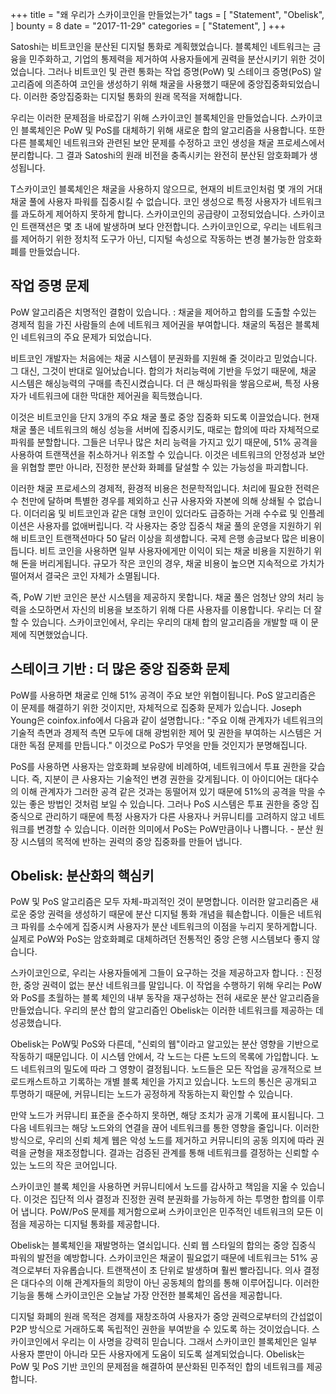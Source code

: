 +++
title = "왜 우리가 스카이코인을 만들었는가"
tags = [
    "Statement",
    "Obelisk",
]
bounty = 8
date = "2017-11-29"
categories = [
    "Statement",
]
+++

Satoshi는 비트코인을 분산된 디지털 통화로 계획했었습니다. 블록체인 네트워크는 금융을 민주화하고, 기업의 통제력을 제거하여 사용자들에게 권력을 분산시키기 위한 것이었습니다. 그러나 비트코인 및 관련 통화는 작업 증명(PoW) 및 스테이크 증명(PoS) 알고리즘에 의존하여 코인을 생성하기 위해 채굴을 사용했기 때문에 중앙집중화되었습니다. 이러한 중앙집중화는 디지털 통화의 원래 목적을 저해합니다.

우리는 이러한 문제점을 바로잡기 위해 스카이코인 블록체인을 만들었습니다. 스카이코인 블록체인은 PoW 및 PoS를  대체하기 위해 새로운 합의 알고리즘을 사용합니다. 또한 다른 블록체인 네트워크와 관련된 보안 문제를 수정하고 코인 생성을 채굴 프로세스에서 분리합니다. 그 결과 Satoshi의 원래 비전을 충족시키는 완전히 분산된 암호화폐가 생성됩니다.

T스카이코인 블록체인은 채굴을 사용하지 않으므로, 현재의 비트코인처럼 몇 개의 거대 채굴 풀에 사용자 파워를 집중시킬 수 없습니다. 코인 생성으로 특정 사용자가 네트워크를 과도하게 제어하지 못하게 합니다. 스카이코인의 공급량이 고정되었습니다. 스카이코인 트랜잭션은 몇 초 내에 발생하며 보다 안전합니다. 스카이코인으로, 우리는 네트워크를 제어하기 위한 정치적 도구가 아닌, 디지털 속성으로 작동하는 변경 불가능한 암호화폐를 만들었습니다.

## 작업 증명 문제

PoW 알고리즘은 치명적인 결함이 있습니다. : 채굴을 제어하고 합의를 도출할 수있는 경제적 힘을 가진 사람들의 손에 네트워크 제어권을 부여합니다. 채굴의 독점은 블록체인 네트워크의 주요 문제가 되었습니다.

비트코인 개발자는 처음에는 채굴 시스템이 분권화를 지원해 줄 것이라고 믿었습니다. 그 대신, 그것이 반대로 일어났습니다. 합의가 처리능력에 기반을 두었기 때문에, 채굴 시스템은 해싱능력의 구매를 촉진시켰습니다. 더 큰 해싱파워을 쌓음으로써, 특정 사용자가 네트워크에 대한 막대한 제어권을 획득했습니다.

이것은 비트코인을 단지 3개의 주요 채굴 풀로 중앙 집중화 되도록 이끌었습니다. 현재 채굴 풀은 네트워크의 해싱 성능을 서버에 집중시키도, 때로는 합의에 따라 자체적으로 파워를 분할합니다. 그들은 너무나 많은 처리 능력을 가지고 있기 때문에, 51% 공격을 사용하여 트랜잭션을 취소하거나 위조할 수 있습니다. 이것은 네트워크의 안정성과 보안을 위협할 뿐만 아니라, 진정한 분산화 화폐를 달설할 수 있는 가능성을 파괴합니다.

이러한 채굴 프로세스의 경제적, 환경적 비용은 천문학적입니다. 처리에 필요한 전력은 수 천만에 달하며 특별한 경우를 제외하고 신규 사용자와 자본에 의해 상쇄될 수 없습니다. 이더리움 및 비트코인과 같은 대형 코인이 있더라도 급증하는 거래 수수료 및 인플레이션은 사용자를 없애버립니다. 각 사용자는 중앙 집중식 채굴 풀의 운영을 지원하기 위해 비트코인 트랜잭션마다 50 달러 이상을 희생합니다. 국제 은행 송금보다 많은 비용이 듭니다. 비트 코인을 사용하면 일부 사용자에게만 이익이 되는 채굴 비용을 지원하기 위해 돈을 버리게됩니다. 규모가 작은 코인의 경우, 채굴 비용이 높으면 지속적으로 가치가 떨어져서 결국은 코인 자체가 소멸됩니다.

즉, PoW 기반 코인은 분산 시스템을 제공하지 못합니다. 채굴 풀은 엄청난 양의 처리 능력을 소모하면서 자신의 비용을 보조하기 위해 다른 사용자를 이용합니다. 우리는 더 잘할 수 있습니다. 스카이코인에서, 우리는 우리의 대체 합의 알고리즘을 개발할 때 이 문제에 직면했었습니다.

## 스테이크 기반 : 더 많은 중앙 집중화 문제

PoW를 사용하면 채굴로 인해 51% 공격이 주요 보안 위협이됩니다. PoS 알고리즘은 이 문제를 해결하기 위한 것이지만, 자체적으로 집중화 문제가 있습니다. Joseph Young은 coinfox.info에서 다음과 같이 설명합니다.: "주요 이해 관계자가 네트워크의 기술적 측면과 경제적 측면 모두에 대해 광범위한 제어 및 권한을 부여하는 시스템은 거대한 독점 문제를 만듭니다." 이것으로 PoS가 무엇을 만들 것인지가 분명해집니다.

PoS를 사용하면 사용자는 암호화폐 보유량에 비례하여, 네트워크에서 투표 권한을 갖습니다. 즉, 지분이 큰 사용자는 기술적인 변경 권한을 갖게됩니다. 이 아이디어는 대다수의 이해 관계자가 그러한 공격 같은 것과는 동떨어져 있기 때문에 51%의 공격을 막을 수있는 좋은 방법인 것처럼 보일 수 있습니다. 그러나 PoS 시스템은 투표 권한을 중앙 집중식으로 관리하기 때문에 특정 사용자가 다른 사용자나 커뮤니티를 고려하지 않고 네트워크를 변경할 수 있습니다. 이러한 의미에서 PoS는 PoW만큼이나 나쁩니다. - 분산 원장 시스템의 목적에 반하는 권력의 중앙 집중화를 만들어 냅니다.

## Obelisk: 분산화의 핵심키

PoW 및 PoS 알고리즘은 모두 자체-파괴적인 것이 분명합니다. 이러한 알고리즘은 새로운 중앙 권력을 생성하기 때문에 분산 디지털 통화 개념을 훼손합니다. 이들은 네트워크 파워를 소수에게 집중시켜 사용자가 분산 네트워크의 이점을 누리지 못하게합니다. 실제로 PoW와 PoS는 암호화폐로 대체하려던 전통적인 중앙 은행 시스템보다 좋지 않습니다.

스카이코인으로, 우리는 사용자들에게 그들이 요구하는 것을 제공하고자 합니다. : 진정한, 중앙 권력이 없는 분산 네트워크를 말입니다. 이 작업을 수행하기 위해 우리는 PoW와 PoS를 초월하는 블록 체인의 내부 동작을 재구성하는 전혀 새로운 분산 알고리즘을 만들었습니다. 우리의 분산 합의 알고리즘인 Obelisk는 이러한 네트워크를 제공하는 데 성공했습니다.

Obelisk는 PoW및 PoS와 다른데, "신뢰의 웹"이라고 알고있는 분산 영향을 기반으로 작동하기 때문입니다. 이 시스템 안에서, 각 노드는 다른 노드의 목록에 가입합니다. 노드 네트워크의 밀도에 따라 그 영향이 결정됩니다. 노드들은 모든 작업을 공개적으로 브로드캐스트하고 기록하는 개별 블록 체인을 가지고 있습니다. 노드의 통신은 공개되고 투명하기 때문에, 커뮤니티는 노드가 공정하게 작동하는지 확인할 수 있습니다.

만약 노드가 커뮤니티 표준을 준수하지 못하면, 해당 조치가 공개 기록에 표시됩니다. 그 다음 네트워크는 해당 노드와의 연결을 끊어 네트워크를 통한 영향을 줄입니다. 이러한 방식으로, 우리의 신뢰 체계 웹은 악성 노드를 제거하고 커뮤니티의 공동 의지에 따라 권력을 균형을 재조정합니다. 결과는 검증된 관계를 통해 네트워크를 결정하는 신뢰할 수있는 노드의 작은 코어입니다.

스카이코인 블록 체인을 사용하면 커뮤니티에서 노드를 감사하고 책임을 지울 수 있습니다. 이것은 집단적 의사 결정과 진정한 권력 분권화를 가능하게 하는 투명한 합의를 이루어 냅니다. PoW/PoS 문제를 제거함으로써 스카이코인은 민주적인 네트워크의 모든 이점을 제공하는 디지털 통화를 제공합니다.

Obelisk는 블록체인을 재발명하는 열쇠입니다. 신뢰 웹 스타일의 합의는 중앙 집중식 파워의 발전을 예방합니다. 스카이코인은 채굴이 필요없기 때문에 네트워크는 51% 공격으로부터 자유롭습니다. 트랜잭션이 초 단위로 발생하며 훨씬 빨라집니다. 의사 결정은 대다수의 이해 관계자들의 희망이 아닌 공동체의 합의를 통해 이루어집니다. 이러한 기능을 통해 스카이코인은 오늘날 가장 안전한 블록체인 옵션을 제공합니다.

디지털 화폐의 원래 목적은 경제를 재창조하여 사용자가 중앙 권력으로부터의 간섭없이 P2P 방식으로 거래하도록 독립적인 권한을 부여받을 수 있도록 하는 것이었습니다. 스카이코인에서 우리는 이 사명을 강력히 믿습니다. 그래서 스카이코인 블록체인은 일부 사용자 뿐만이 아니라 모든 사용자에게 도움이 되도록 설계되었습니다. Obelisk는 PoW 및 PoS 기반 코인의 문제점을 해결하여 분산화된 민주적인 합의 네트워크를 제공합니다.
